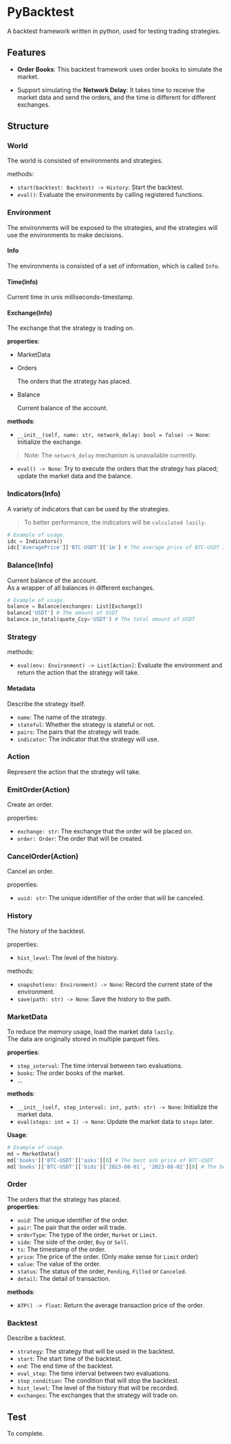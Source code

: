 # PyBacktest

A backtest framework written in python, used for testing trading strategies.

## Features

* **Order Books**: This backtest framework uses order books to simulate the market.  

* Support simulating the **Network Delay**: It takes time to receive the market data and send the orders, and the time is different for different exchanges.

## Structure

### World

The world is consisted of environments and strategies.

methods:

* `start(backtest: Backtest) -> History`: Start the backtest.
* `eval()`: Evaluate the environments by calling registered functions.

### Environment

The environments will be exposed to the strategies, and the strategies will use the environments to make decisions.

#### Info

The environments is consisted of a set of information, which is called `Info`.

#### Time(Info)

Current time in unix milliseconds-timestamp.

#### Exchange(Info)

The exchange that the strategy is trading on.

**properties**:

* MarketData

* Orders  

  The orders that the strategy has placed.  

* Balance

  Current balance of the account.

**methods**:

* `__init__(self, name: str, network_delay: bool = false) -> None`: Initialize the exchange.

> Note: The `network_delay` mechanism is unavailable currently.

* `eval() -> None`: Try to execute the orders that the strategy has placed; update the market data and the balance.

### Indicators(Info)

A variety of indicators that can be used by the strategies.
> To better performance, the indicators will be `calculated lazily`.

```python
# Example of usage.
idc = Indicators()
idc['AveragePrice']['BTC-USDT']['1m'] # The average price of BTC-USDT in the last 1 minute
```

### Balance(Info)

Current balance of the account.  
As a wrapper of all balances in different exchanges.  

```python
# Example of usage.
balance = Balance(exchanges: List[Exchange])
balance['USDT'] # The amount of USDT
balance.in_total(quote_Ccy='USDT') # The total amount of USDT
```

### Strategy

methods:

* `eval(env: Environment) -> List[Action]`: Evaluate the environment and return the action that the strategy will take.

#### Metadata

Describe the strategy itself.

* `name`: The name of the strategy.
* `stateful`: Whether the strategy is stateful or not.
* `pairs`: The pairs that the strategy will trade.
* `indicator`: The indicator that the strategy will use.

### Action

Represent the action that the strategy will take.

### EmitOrder(Action)

Create an order.

properties:

* `exchange: str`: The exchange that the order will be placed on.
* `order: Order`: The order that will be created.

### CancelOrder(Action)

Cancel an order.

properties:

* `uuid: str`: The unique identifier of the order that will be canceled.

### History

The history of the backtest.

properties:

* `hist_level`: The level of the history.

methods:

* `snapshot(env: Environment) -> None`: Record the current state of the environment.
* `save(path: str) -> None`: Save the history to the path.

### MarketData

To reduce the memory usage, load the market data `lazily`.  
The data are originally stored in multiple parquet files.  

**properties**:

* `step_interval`: The time interval between two evaluations.
* `books`: The order books of the market.
* ...

**methods**:

* `__init__(self, step_interval: int, path: str) -> None`: Initialize the market data.
* `eval(steps: int = 1) -> None`: Update the market data to `steps` later.

**Usage**:

```python
# Example of usage.
md = MarketData()
md['books']['BTC-USDT']['asks'][0] # The best ask price of BTC-USDT
md['books']['BTC-USDT']['bids']['2023-08-01', '2023-08-02'][0] # The best bid price of BTC-USDT between 2023-08-01 and 2023-08-02
```

### Order  

The orders that the strategy has placed.  
**properties**:

* `uuid`: The unique identifier of the order.
* `pair`: The pair that the order will trade.
* `orderType`: The type of the order, `Market` or `Limit`.
* `side`: The side of the order, `Buy` or `Sell`.
* `ts`: The timestamp of the order.
* `price`: The price of the order. (Only make sense for `Limit` order)
* `value`: The value of the order.
* `status`: The status of the order, `Pending`, `Filled` or `Canceled`.
* `detail`: The detail of transaction.

**methods**:

* `ATP() -> float`: Return the average transaction price of the order.

### Backtest

Describe a backtest.

* `strategy`: The strategy that will be used in the backtest.
* `start`: The start time of the backtest.
* `end`: The end time of the backtest.
* `eval_step`: The time interval between two evaluations.
* `stop_condition`: The condition that will stop the backtest.
* `hist_level`: The level of the history that will be recorded.
* `exchanges`: The exchanges that the strategy will trade on.

## Test

To complete.
